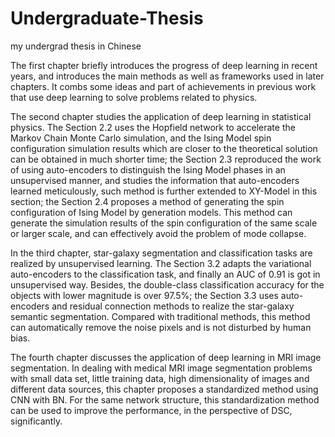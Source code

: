 # Undergraduate-Thesis
my undergrad thesis in Chinese

The first chapter briefly introduces the progress of deep learning in recent years, and introduces the main methods as well as frameworks used in later chapters. It combs some ideas and part of achievements in previous work that use deep learning to solve problems related to physics.

The second chapter studies the application of deep learning in statistical physics. The Section 2.2 uses the Hopfield network to accelerate the Markov Chain Monte Carlo simulation, and the Ising Model spin configuration simulation results which are closer to the theoretical solution can be obtained in much shorter time; the Section 2.3 reproduced the work of using auto-encoders to distinguish the Ising Model phases in an unsupervised manner, and studies the information that auto-encoders learned meticulously, such method is further extended to XY-Model in this section; the Section 2.4 proposes a method of generating the spin configuration of Ising Model by generation models. This method can generate the simulation results of the spin configuration of the same scale or larger scale, and can effectively avoid the problem of mode collapse.

In the third chapter, star-galaxy segmentation and classification tasks are realized by unsupervised learning. The Section 3.2 adapts the variational auto-encoders to the classification task, and finally an AUC of 0.91 is got in unsupervised way. Besides, the double-class classification accuracy for the objects with lower magnitude is over 97.5\%; the Section 3.3 uses auto-encoders and residual connection methods to realize the star-galaxy semantic segmentation. Compared with traditional methods, this method can automatically remove the noise pixels and is not disturbed by human bias.

The fourth chapter discusses the application of deep learning in MRI image segmentation. In dealing with medical MRI image segmentation problems with small data set, little training data, high dimensionality of images and different data sources, this chapter proposes a standardized method using CNN with BN. For the same network structure, this standardization method can be used to improve the performance, in the perspective of DSC, significantly.

## 
